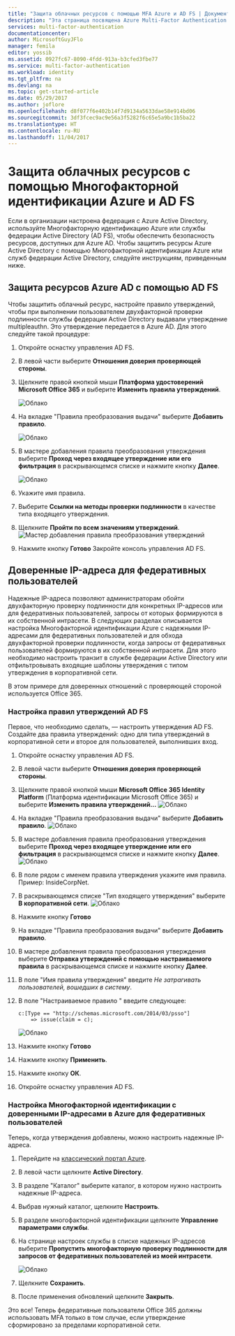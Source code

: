 ```yaml
---
title: "Защита облачных ресурсов с помощью MFA Azure и AD FS | Документация Майкрософт"
description: "Эта страница посвящена Azure Multi-Factor Authentication. Она содержит сведения по началу работы с Azure MFA и AD FS в облаке."
services: multi-factor-authentication
documentationcenter: 
author: MicrosoftGuyJFlo
manager: femila
editor: yossib
ms.assetid: 0927fc67-8090-4fdd-913a-b3cfed3fbe77
ms.service: multi-factor-authentication
ms.workload: identity
ms.tgt_pltfrm: na
ms.devlang: na
ms.topic: get-started-article
ms.date: 05/29/2017
ms.author: joflore
ms.openlocfilehash: d8f077f6e402b14f7d9134a5633dae58e914bd06
ms.sourcegitcommit: 3df3fcec9ac9e56a3f5282f6c65e5a9bc1b5ba22
ms.translationtype: HT
ms.contentlocale: ru-RU
ms.lasthandoff: 11/04/2017
---
```

# <a name="securing-cloud-resources-with-azure-multi-factor-authentication-and-ad-fs"></a>Защита облачных ресурсов с помощью Многофакторной идентификации Azure и AD FS
Если в организации настроена федерация с Azure Active Directory, используйте Многофакторную идентификацию Azure или службы федерации Active Directory (AD FS), чтобы обеспечить безопасность ресурсов, доступных для Azure AD. Чтобы защитить ресурсы Azure Active Directory с помощью Многофакторной идентификации Azure или служб федерации Active Directory, следуйте инструкциям, приведенным ниже.

## <a name="secure-azure-ad-resources-using-ad-fs"></a>Защита ресурсов Azure AD с помощью AD FS
Чтобы защитить облачный ресурс, настройте правило утверждений, чтобы при выполнении пользователем двухфакторной проверки подлинности службы федерации Active Directory выдавали утверждение multipleauthn. Это утверждение передается в Azure AD. Для этого следуйте такой процедуре:


1. Откройте оснастку управления AD FS.
2. В левой части выберите **Отношения доверия проверяющей стороны**.
3. Щелкните правой кнопкой мыши **Платформа удостоверений Microsoft Office 365** и выберите **Изменить правила утверждений**.

   ![Облако](./media/multi-factor-authentication-get-started-adfs-cloud/trustedip1.png)

4. На вкладке "Правила преобразования выдачи" выберите **Добавить правило**.

   ![Облако](./media/multi-factor-authentication-get-started-adfs-cloud/trustedip2.png)

5. В мастере добавления правила преобразования утверждения выберите **Проход через входящее утверждение или его фильтрация** в раскрывающемся списке и нажмите кнопку **Далее**.

   ![Облако](./media/multi-factor-authentication-get-started-adfs-cloud/trustedip3.png)

6. Укажите имя правила. 
7. Выберите **Ссылки на методы проверки подлинности** в качестве типа входящего утверждения.
8. Щелкните **Пройти по всем значениям утверждений**.
    ![Мастер добавления правила преобразования утверждений](./media/multi-factor-authentication-get-started-adfs-cloud/configurewizard.png)
9. Нажмите кнопку **Готово** Закройте консоль управления AD FS.

## <a name="trusted-ips-for-federated-users"></a>Доверенные IP-адреса для федеративных пользователей
Надежные IP-адреса позволяют администраторам обойти двухфакторную проверку подлинности для конкретных IP-адресов или для федеративных пользователей, запросы от которых формируются в их собственной интрасети. В следующих разделах описывается настройка Многофакторной идентификации Azure с надежными IP-адресами для федеративных пользователей и для обхода двухфакторной проверки подлинности, когда запросы от федеративных пользователей формируются в их собственной интрасети. Для этого необходимо настроить транзит в службе федерации Active Directory или отфильтровывать входящие шаблоны утверждения с типом утверждения в корпоративной сети.

В этом примере для доверенных отношений с проверяющей стороной используется Office 365.

### <a name="configure-the-ad-fs-claims-rules"></a>Настройка правил утверждений AD FS
Первое, что необходимо сделать, — настроить утверждения AD FS. Создайте два правила утверждений: одно для типа утверждений в корпоративной сети и второе для пользователей, выполнивших вход.

1. Откройте оснастку управления AD FS.
2. В левой части выберите **Отношения доверия проверяющей стороны**.
3. Щелкните правой кнопкой мыши **Microsoft Office 365 Identity Platform** (Платформа идентификации Microsoft Office 365) и выберите **Изменить правила утверждений...**
   ![Облако](./media/multi-factor-authentication-get-started-adfs-cloud/trustedip1.png)
4. На вкладке "Правила преобразования выдачи" выберите **Добавить правило**.
   ![Облако](./media/multi-factor-authentication-get-started-adfs-cloud/trustedip2.png)
5. В мастере добавления правила преобразования утверждения выберите **Проход через входящее утверждение или его фильтрация** в раскрывающемся списке и нажмите кнопку **Далее**.
   ![Облако](./media/multi-factor-authentication-get-started-adfs-cloud/trustedip3.png)
6. В поле рядом с именем правила утверждения укажите имя правила. Пример: InsideCorpNet.
7. В раскрывающемся списке "Тип входящего утверждения" выберите **В корпоративной сети**.
   ![Облако](./media/multi-factor-authentication-get-started-adfs-cloud/trustedip4.png)
8. Нажмите кнопку **Готово**
9. На вкладке "Правила преобразования выдачи" выберите **Добавить правило**.
10. В мастере добавления правила преобразования утверждения выберите **Отправка утверждений с помощью настраиваемого правила** в раскрывающемся списке и нажмите кнопку **Далее**.
11. В поле "Имя правила утверждения" введите *Не затрагивать пользователей, вошедших в систему*.
12. В поле "Настраиваемое правило " введите следующее:

        c:[Type == "http://schemas.microsoft.com/2014/03/psso"]
            => issue(claim = c);
    ![Облако](./media/multi-factor-authentication-get-started-adfs-cloud/trustedip5.png)
13. Нажмите кнопку **Готово**
14. Нажмите кнопку **Применить**.
15. Нажмите кнопку **ОК**.
16. Откройте оснастку управления AD FS.

### <a name="configure-azure-multi-factor-authentication-trusted-ips-with-federated-users"></a>Настройка Многофакторной идентификации с доверенными IP-адресами в Azure для федеративных пользователей
Теперь, когда утверждения добавлены, можно настроить надежные IP-адреса.

1. Перейдите на [классический портал Azure](https://manage.windowsazure.com).
2. В левой части щелкните **Active Directory**.
3. В разделе "Каталог" выберите каталог, в котором нужно настроить надежные IP-адреса.
4. Выбрав нужный каталог, щелкните **Настроить**.
5. В разделе многофакторной идентификации щелкните **Управление параметрами службы**.
6. На странице настроек службы в списке надежных IP-адресов выберите **Пропустить многофакторную проверку подлинности для запросов от федеративных пользователей из моей интрасети**.  

   ![Облако](./media/multi-factor-authentication-get-started-adfs-cloud/trustedip6.png)
   
7. Щелкните **Сохранить**.
8. После применения обновлений щелкните **Закрыть**.

Это все! Теперь федеративные пользователи Office 365 должны использовать MFA только в том случае, если утверждение сформировано за пределами корпоративной сети.
